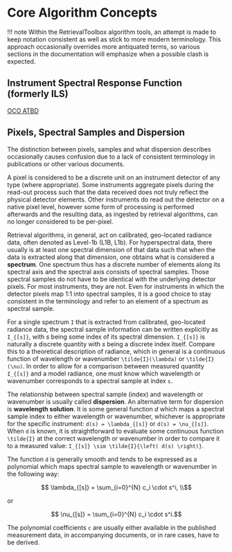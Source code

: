 # Core Algorithm Concepts

!!! note
    Within the RetrievalToolbox algorithm tools, an attempt is made to keep notation consistent as well as stick to more modern terminology. This approach occasionally overrides more antiquated terms, so various sections in the documentation will emphasize when a possible clash is expected.

## Instrument Spectral Response Function (formerly ILS)


[OCO ATBD](https://docs.julialang.org/en/v1/stdlib/Markdown/)

## Pixels, Spectral Samples and Dispersion

The distinction between pixels, samples and what dispersion describes occasionally causes confusion due to a lack of consistent terminology in publications or other various documents.

A pixel is considered to be a discrete unit on an instrument detector of any type (where appropriate). Some instruments aggregate pixels during the read-out process such that the data received does not truly reflect the physical detector elements. Other instruments do read out the detector on a native pixel level, however some form of processing is performed afterwards and the resulting data, as ingested by retrieval algorithms, can no longer considered to be per-pixel.

Retrieval algorithms, in general, act on calibrated, geo-located radiance data, often denoted as Level-1b (L1B, L1b). For hyperspectral data, there usually is at least one spectral dimension of that data such that when the data is extracted along that dimension, one obtains what is considered a **spectrum**. One spectrum thus has a discrete number of elements along its spectral axis and the spectral axis consists of spectral samples. Those spectral samples do not have to be identical with the underlying detector pixels. For most instruments, they are not. Even for instruments in which the detector pixels map 1:1 into spectral samples, it is a good choice to stay consistent in the terminology and refer to an element of a spectrum as spectral sample.

For a single spectrum ``I`` that is extracted from calibrated, geo-located radiance data, the spectral sample information can be written explicitly as ``I_{[s]}``, with $s$ being some index of its spectral dimension. ``I_{[s]}`` is naturally a discrete quantity with $s$ being a discrete index itself. Compare this to a theoretical description of radiance, which in general is a continuous function of wavelength or wavenumber ``\tilde{I}(\lambda)`` or ``\tilde{I}(\nu)``. In order to allow for a comparison between measured quantity ``I_{[s]}`` and a model radiance, one must know which wavelength or wavenumber corresponds to a spectral sample at index ``s``.

The relationship between spectral sample (index) and wavelength or wavenumber is usually called **dispersion**. An alternative term for dispersion is **wavelength solution**. It is some general function $d$ which maps a spectral sample index to either wavelength or wavenumber, whichever is appropriate for the specific instrument: ``d(s) = \lambda_{[s]}`` or ``d(s) = \nu_{[s]}``. When ``d`` is known, it is straightforward to evaluate some continuous function ``\tilde{I}`` at the correct wavelength or wavenumber in order to compare it to a measured value: ``I_{[s]} \sim \tilde{I}{\left( d(s) \right)}``.

The function ``d`` is generally smooth and tends to be expressed as a polynomial which maps spectral sample to wavelength or wavenumber in the following way:

```math
    \lambda_{[s]} = \sum_{i=0}^{N} c_i \cdot s^i, \\
```

or

```math
    \nu_{[s]} = \sum_{i=0}^{N} c_i \cdot s^i.
```

The polynomial coefficients ``c`` are usually either available in the published measurement data, in accompanying documents, or in rare cases, have to be derived.